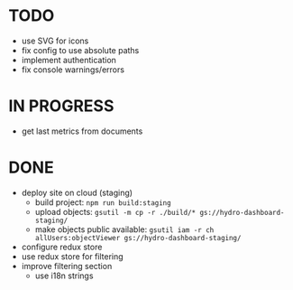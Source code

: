 # TODO

- use SVG for icons
- fix config to use absolute paths
- implement authentication
- fix console warnings/errors

# IN PROGRESS

- get last metrics from documents

# DONE

- deploy site on cloud (staging)
  - build project: `npm run build:staging`
  - upload objects: `gsutil -m cp -r ./build/* gs://hydro-dashboard-staging/`
  - make objects public available: `gsutil iam -r ch allUsers:objectViewer gs://hydro-dashboard-staging/`
- configure redux store
- use redux store for filtering
- improve filtering section
  - use i18n strings

